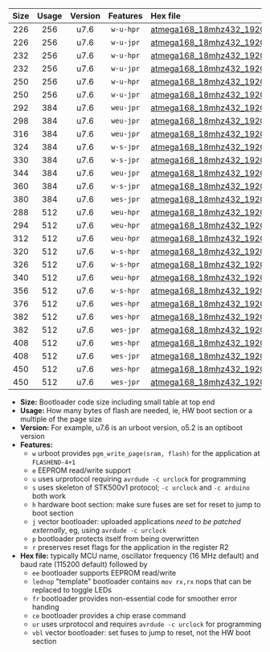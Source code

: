 |Size|Usage|Version|Features|Hex file|
|:-:|:-:|:-:|:-:|:--|
|226|256|u7.6|`w-u-hpr`|[atmega168_18mhz432_19200bps_ur.hex](https://raw.githubusercontent.com/stefanrueger/urboot/main/bootloaders/atmega168/fcpu_18mhz432/19200_bps/atmega168_18mhz432_19200bps_ur.hex)|
|226|256|u7.6|`w-u-jpr`|[atmega168_18mhz432_19200bps_ur_vbl.hex](https://raw.githubusercontent.com/stefanrueger/urboot/main/bootloaders/atmega168/fcpu_18mhz432/19200_bps/atmega168_18mhz432_19200bps_ur_vbl.hex)|
|232|256|u7.6|`w-u-hpr`|[atmega168_18mhz432_19200bps_lednop_ur.hex](https://raw.githubusercontent.com/stefanrueger/urboot/main/bootloaders/atmega168/fcpu_18mhz432/19200_bps/atmega168_18mhz432_19200bps_lednop_ur.hex)|
|232|256|u7.6|`w-u-jpr`|[atmega168_18mhz432_19200bps_lednop_ur_vbl.hex](https://raw.githubusercontent.com/stefanrueger/urboot/main/bootloaders/atmega168/fcpu_18mhz432/19200_bps/atmega168_18mhz432_19200bps_lednop_ur_vbl.hex)|
|250|256|u7.6|`w-u-hpr`|[atmega168_18mhz432_19200bps_lednop_fr_ur.hex](https://raw.githubusercontent.com/stefanrueger/urboot/main/bootloaders/atmega168/fcpu_18mhz432/19200_bps/atmega168_18mhz432_19200bps_lednop_fr_ur.hex)|
|250|256|u7.6|`w-u-jpr`|[atmega168_18mhz432_19200bps_lednop_fr_ur_vbl.hex](https://raw.githubusercontent.com/stefanrueger/urboot/main/bootloaders/atmega168/fcpu_18mhz432/19200_bps/atmega168_18mhz432_19200bps_lednop_fr_ur_vbl.hex)|
|292|384|u7.6|`weu-jpr`|[atmega168_18mhz432_19200bps_ee_ur_vbl.hex](https://raw.githubusercontent.com/stefanrueger/urboot/main/bootloaders/atmega168/fcpu_18mhz432/19200_bps/atmega168_18mhz432_19200bps_ee_ur_vbl.hex)|
|298|384|u7.6|`weu-jpr`|[atmega168_18mhz432_19200bps_ee_lednop_ur_vbl.hex](https://raw.githubusercontent.com/stefanrueger/urboot/main/bootloaders/atmega168/fcpu_18mhz432/19200_bps/atmega168_18mhz432_19200bps_ee_lednop_ur_vbl.hex)|
|316|384|u7.6|`weu-jpr`|[atmega168_18mhz432_19200bps_ee_lednop_fr_ur_vbl.hex](https://raw.githubusercontent.com/stefanrueger/urboot/main/bootloaders/atmega168/fcpu_18mhz432/19200_bps/atmega168_18mhz432_19200bps_ee_lednop_fr_ur_vbl.hex)|
|324|384|u7.6|`w-s-jpr`|[atmega168_18mhz432_19200bps_vbl.hex](https://raw.githubusercontent.com/stefanrueger/urboot/main/bootloaders/atmega168/fcpu_18mhz432/19200_bps/atmega168_18mhz432_19200bps_vbl.hex)|
|330|384|u7.6|`w-s-jpr`|[atmega168_18mhz432_19200bps_lednop_vbl.hex](https://raw.githubusercontent.com/stefanrueger/urboot/main/bootloaders/atmega168/fcpu_18mhz432/19200_bps/atmega168_18mhz432_19200bps_lednop_vbl.hex)|
|344|384|u7.6|`weu-jpr`|[atmega168_18mhz432_19200bps_ee_lednop_fr_ce_ur_vbl.hex](https://raw.githubusercontent.com/stefanrueger/urboot/main/bootloaders/atmega168/fcpu_18mhz432/19200_bps/atmega168_18mhz432_19200bps_ee_lednop_fr_ce_ur_vbl.hex)|
|360|384|u7.6|`w-s-jpr`|[atmega168_18mhz432_19200bps_lednop_fr_vbl.hex](https://raw.githubusercontent.com/stefanrueger/urboot/main/bootloaders/atmega168/fcpu_18mhz432/19200_bps/atmega168_18mhz432_19200bps_lednop_fr_vbl.hex)|
|380|384|u7.6|`wes-jpr`|[atmega168_18mhz432_19200bps_ee_vbl.hex](https://raw.githubusercontent.com/stefanrueger/urboot/main/bootloaders/atmega168/fcpu_18mhz432/19200_bps/atmega168_18mhz432_19200bps_ee_vbl.hex)|
|288|512|u7.6|`weu-hpr`|[atmega168_18mhz432_19200bps_ee_ur.hex](https://raw.githubusercontent.com/stefanrueger/urboot/main/bootloaders/atmega168/fcpu_18mhz432/19200_bps/atmega168_18mhz432_19200bps_ee_ur.hex)|
|294|512|u7.6|`weu-hpr`|[atmega168_18mhz432_19200bps_ee_lednop_ur.hex](https://raw.githubusercontent.com/stefanrueger/urboot/main/bootloaders/atmega168/fcpu_18mhz432/19200_bps/atmega168_18mhz432_19200bps_ee_lednop_ur.hex)|
|312|512|u7.6|`weu-hpr`|[atmega168_18mhz432_19200bps_ee_lednop_fr_ur.hex](https://raw.githubusercontent.com/stefanrueger/urboot/main/bootloaders/atmega168/fcpu_18mhz432/19200_bps/atmega168_18mhz432_19200bps_ee_lednop_fr_ur.hex)|
|320|512|u7.6|`w-s-hpr`|[atmega168_18mhz432_19200bps.hex](https://raw.githubusercontent.com/stefanrueger/urboot/main/bootloaders/atmega168/fcpu_18mhz432/19200_bps/atmega168_18mhz432_19200bps.hex)|
|326|512|u7.6|`w-s-hpr`|[atmega168_18mhz432_19200bps_lednop.hex](https://raw.githubusercontent.com/stefanrueger/urboot/main/bootloaders/atmega168/fcpu_18mhz432/19200_bps/atmega168_18mhz432_19200bps_lednop.hex)|
|340|512|u7.6|`weu-hpr`|[atmega168_18mhz432_19200bps_ee_lednop_fr_ce_ur.hex](https://raw.githubusercontent.com/stefanrueger/urboot/main/bootloaders/atmega168/fcpu_18mhz432/19200_bps/atmega168_18mhz432_19200bps_ee_lednop_fr_ce_ur.hex)|
|356|512|u7.6|`w-s-hpr`|[atmega168_18mhz432_19200bps_lednop_fr.hex](https://raw.githubusercontent.com/stefanrueger/urboot/main/bootloaders/atmega168/fcpu_18mhz432/19200_bps/atmega168_18mhz432_19200bps_lednop_fr.hex)|
|376|512|u7.6|`wes-hpr`|[atmega168_18mhz432_19200bps_ee.hex](https://raw.githubusercontent.com/stefanrueger/urboot/main/bootloaders/atmega168/fcpu_18mhz432/19200_bps/atmega168_18mhz432_19200bps_ee.hex)|
|382|512|u7.6|`wes-hpr`|[atmega168_18mhz432_19200bps_ee_lednop.hex](https://raw.githubusercontent.com/stefanrueger/urboot/main/bootloaders/atmega168/fcpu_18mhz432/19200_bps/atmega168_18mhz432_19200bps_ee_lednop.hex)|
|382|512|u7.6|`wes-jpr`|[atmega168_18mhz432_19200bps_ee_lednop_vbl.hex](https://raw.githubusercontent.com/stefanrueger/urboot/main/bootloaders/atmega168/fcpu_18mhz432/19200_bps/atmega168_18mhz432_19200bps_ee_lednop_vbl.hex)|
|408|512|u7.6|`wes-hpr`|[atmega168_18mhz432_19200bps_ee_lednop_fr.hex](https://raw.githubusercontent.com/stefanrueger/urboot/main/bootloaders/atmega168/fcpu_18mhz432/19200_bps/atmega168_18mhz432_19200bps_ee_lednop_fr.hex)|
|408|512|u7.6|`wes-jpr`|[atmega168_18mhz432_19200bps_ee_lednop_fr_vbl.hex](https://raw.githubusercontent.com/stefanrueger/urboot/main/bootloaders/atmega168/fcpu_18mhz432/19200_bps/atmega168_18mhz432_19200bps_ee_lednop_fr_vbl.hex)|
|450|512|u7.6|`wes-hpr`|[atmega168_18mhz432_19200bps_ee_lednop_fr_ce.hex](https://raw.githubusercontent.com/stefanrueger/urboot/main/bootloaders/atmega168/fcpu_18mhz432/19200_bps/atmega168_18mhz432_19200bps_ee_lednop_fr_ce.hex)|
|450|512|u7.6|`wes-jpr`|[atmega168_18mhz432_19200bps_ee_lednop_fr_ce_vbl.hex](https://raw.githubusercontent.com/stefanrueger/urboot/main/bootloaders/atmega168/fcpu_18mhz432/19200_bps/atmega168_18mhz432_19200bps_ee_lednop_fr_ce_vbl.hex)|

- **Size:** Bootloader code size including small table at top end
- **Usage:** How many bytes of flash are needed, ie, HW boot section or a multiple of the page size
- **Version:** For example, u7.6 is an urboot version, o5.2 is an optiboot version
- **Features:**
  + `w` urboot provides `pgm_write_page(sram, flash)` for the application at `FLASHEND-4+1`
  + `e` EEPROM read/write support
  + `u` uses urprotocol requiring `avrdude -c urclock` for programming
  + `s` uses skeleton of STK500v1 protocol; `-c urclock` and `-c arduino` both work
  + `h` hardware boot section: make sure fuses are set for reset to jump to boot section
  + `j` vector bootloader: uploaded applications *need to be patched externally*, eg, using `avrdude -c urclock`
  + `p` bootloader protects itself from being overwritten
  + `r` preserves reset flags for the application in the register R2
- **Hex file:** typically MCU name, oscillator frequency (16 MHz default) and baud rate (115200 default) followed by
  + `ee` bootloader supports EEPROM read/write
  + `lednop` "template" bootloader contains `mov rx,rx` nops that can be replaced to toggle LEDs
  + `fr` bootloader provides non-essential code for smoother error handing
  + `ce` bootloader provides a chip erase command
  + `ur` uses urprotocol and requires `avrdude -c urclock` for programming
  + `vbl` vector bootloader: set fuses to jump to reset, not the HW boot section
